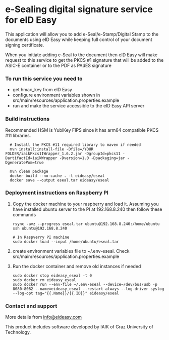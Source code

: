 # e-Sealing digital signature service for eID Easy 

This application will allow you to add e-Seal/e-Stamp/Digital Stamp to the documents using eID Easy while keeping full control of your document signing certificate.

When you initiate adding e-Seal to the document then eID Easy will make request to this service to get the PKCS #1 signature that will be added to the ASIC-E container or to the PDF as PAdES signature

### To run this service you need to

- get hmac_key from eID Easy
- configure environment variables shown in src/main/resources/application.properties.example
- run and make the service accessible to the eID Easy API server

### Build instructions
Recommended HSM is YubiKey FIPS since it has arm64 compatible PKCS #11 libraries.

  ```
    # Install the PKCS #11 required library to maven if needed 
    mvn install:install-file -Dfile=/YOUR FOLDER/iaikPkcs11Wrapper_1.6.2.jar -DgroupId=pkcs11 -DartifactId=iaikWrapper -Dversion=1.0 -Dpackaging=jar -DgeneratePom=true
    
    mvn clean package
    docker build --no-cache . -t eideasy/eseal
    docker save --output eseal.tar eideasy/eseal
  ```

### Deployment instructions on Raspberry PI

1. Copy the docker machine to your raspberry and load it.
   Assuming you have installed ubuntu server to the PI at 192.168.8.240 then follow these commands
   ```
   rsync -avz --progress eseal.tar ubuntu@192.168.8.240:/home/ubuntu
   ssh ubuntu@192.168.8.240
   
   # In Raspverry PI machine
   sudo docker load --input /home/ubuntu/eseal.tar
   ```

2. create environment variables file to ~/.env-eseal. Check src/main/resources/application.properties.example 
   
3. Run the docker container and remove old instances if needed
    ```
   sudo docker stop eideasy_eseal -t 0
   sudo docker rm eideasy_eseal 
   sudo docker run --env-file ~/.env-eseal --device=/dev/bus/usb -p 8080:8082 --name=eideasy_eseal --restart always --log-driver syslog --log-opt tag="{{.Name}}/{{.ID}}" eideasy/eseal
    ```


### Contact and support

More details from info@eideasy.com

This product includes software developed by IAIK of Graz University of Technology.